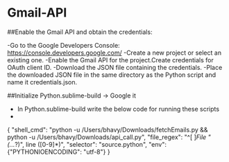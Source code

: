 # Gmail-API

##Enable the Gmail API and obtain the credentials:

-Go to the Google Developers Console: https://console.developers.google.com/
-Create a new project or select an existing one.
-Enable the Gmail API for the project.Create credentials for OAuth client ID.
-Download the JSON file containing the credentials.
-Place the downloaded JSON file in the same directory as the Python script and name it credentials.json.

##Initialize Python.sublime-build -> Google it
- In Python.sublime-build write the below code for running these scripts
- 
{
    "shell_cmd": "python -u /Users/bhavy/Downloads/fetchEmails.py && python -u /Users/bhavy/Downloads/api_call.py",
    "file_regex": "^[ ]*File \"(...*?)\", line ([0-9]*)",
    "selector": "source.python",
    "env": {"PYTHONIOENCODING": "utf-8"}
}

